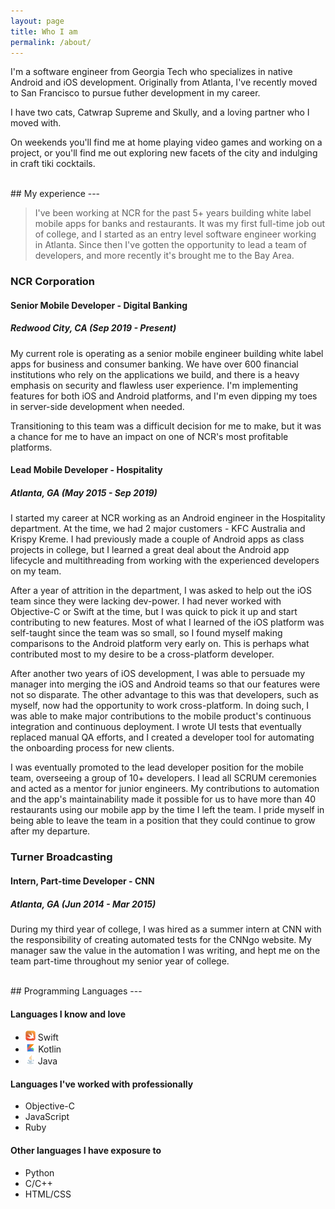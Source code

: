 ```yaml
---
layout: page
title: Who I am
permalink: /about/
---
```


I'm a software engineer from Georgia Tech who specializes in native Android and iOS development. Originally from Atlanta, I've recently moved to San Francisco to pursue futher development in my career.

I have two cats, Catwrap Supreme and Skully, and a loving partner who I moved with.

On weekends you'll find me at home playing video games and working on a project, or you'll find me out exploring new facets of the city and indulging in craft tiki cocktails.

<br/>
## My experience
---
<br/>

>I've been working at NCR for the past 5+ years building white label mobile apps for banks and restaurants. It was my first full-time job out of college, and I started as an entry level software engineer working in Atlanta. Since then I've gotten the opportunity to lead a team of developers, and more recently it's brought me to the Bay Area.

### NCR Corporation
#### __Senior Mobile Developer - Digital Banking__
##### _Redwood City, CA (Sep 2019 - Present)_
My current role is operating as a senior mobile engineer building white label apps for business and consumer banking. We have over 600 financial institutions who rely on the applications we build, and there is a heavy emphasis on security and flawless user experience. I'm implementing features for both iOS and Android platforms, and I'm even dipping my toes in server-side development when needed.

Transitioning to this team was a difficult decision for me to make, but it was a chance for me to have an impact on one of NCR's most profitable platforms.

#### __Lead Mobile Developer - Hospitality__
##### _Atlanta, GA (May 2015 - Sep 2019)_
I started my career at NCR working as an Android engineer in the Hospitality department. At the time, we had 2 major customers - KFC Australia and Krispy Kreme. I had previously made a couple of Android apps as class projects in college, but I learned a great deal about the Android app lifecycle and multithreading from working with the experienced developers on my team.

After a year of attrition in the department, I was asked to help out the iOS team since they were lacking dev-power. I had never worked with Objective-C or Swift at the time, but I was quick to pick it up and start contributing to new features. Most of what I learned of the iOS platform was self-taught since the team was so small, so I found myself making comparisons to the Android platform very early on. This is perhaps what contributed most to my desire to be a cross-platform developer.

After another two years of iOS development, I was able to persuade my manager into merging the iOS and Android teams so that our features were not so disparate. The other advantage to this was that developers, such as myself, now had the opportunity to work cross-platform. In doing such, I was able to make major contributions to the mobile product's continuous integration and continuous deployment. I wrote UI tests that eventually replaced manual QA efforts, and I created a developer tool for automating the onboarding process for new clients.

I was eventually promoted to the lead developer position for the mobile team, overseeing a group of 10+ developers. I lead all SCRUM ceremonies and acted as a mentor for junior engineers. My contributions to automation and the app's maintainability made it possible for us to have more than 40 restaurants using our mobile app by the time I left the team. I pride myself in being able to leave the team in a position that they could continue to grow after my departure.

### Turner Broadcasting
#### __Intern, Part-time Developer - CNN__
##### _Atlanta, GA (Jun 2014 - Mar 2015)_
During my third year of college, I was hired as a summer intern at CNN with the responsibility of creating automated tests for the CNNgo website. My manager saw the value in the automation I was writing, and hept me on the team part-time throughout my senior year of college.

<br/>
## Programming Languages
---
<br/>

#### Languages I know and love
* <img src="/assets/swift.png" alt="Swift" height="16" /> Swift
* <img src="/assets/kotlin.png" alt="Kotlin" height="16" /> Kotlin
* <img src="/assets/java.png" alt="Java" height="16" /> Java

#### Languages I've worked with professionally
* Objective-C
* JavaScript
* Ruby

#### Other languages I have exposure to
* Python
* C/C++
* HTML/CSS
